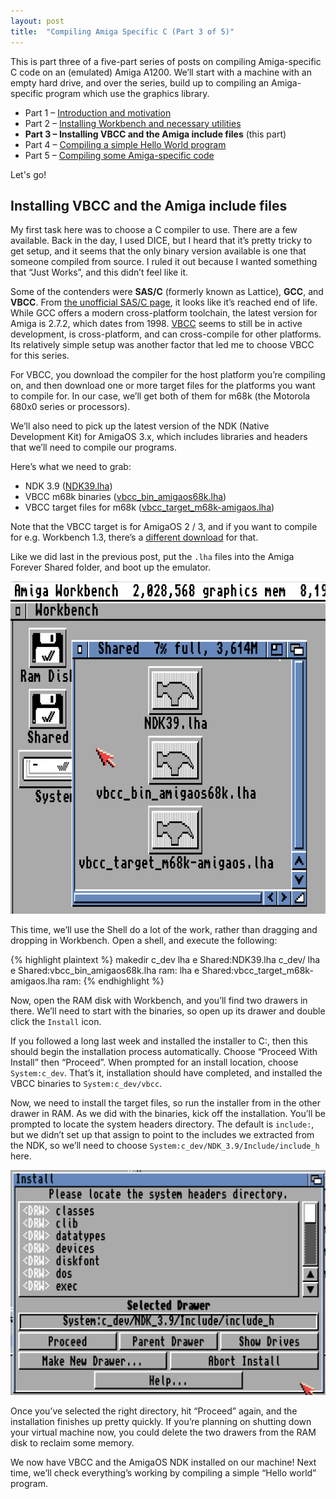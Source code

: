 ```yaml
---
layout: post
title:  "Compiling Amiga Specific C (Part 3 of 5)"
---
```


This is part three of a five-part series of posts on compiling Amiga-specific C code on an (emulated) Amiga A1200. We’ll start with a machine with an empty hard drive, and over the series, build up to compiling an Amiga-specific program which use the graphics library.

* Part 1 – [Introduction and motivation](/2021/04/30/compiling-amiga-specific-c-part-1-of-5.html)
* Part 2 – [Installing Workbench and necessary utilities](/2021/05/08/compiling-amiga-specific-c-part-2-of-5.html)
* **Part 3 – Installing VBCC and the Amiga include files** (this part)
* Part 4 – [Compiling a simple Hello World program](/2021/05/19/compiling-amiga-specific-c-part-4-of-5.html)
* Part 5 – [Compiling some Amiga-specific code](/2021/05/28/compiling-amiga-specific-c-part-5-of-5.html)

Let's go!

## Installing VBCC and the Amiga include files

My first task here was to choose a C compiler to use. There are a few available. Back in the day, I used DICE, but I heard that it’s pretty tricky to get setup, and it seems that the only binary version available is one that someone compiled from source. I ruled it out because I wanted something that “Just Works”, and this didn’t feel like it.

Some of the contenders were **SAS/C** (formerly known as Lattice), **GCC**, and **VBCC**. From [the unofficial SAS/C page](https://www.warped.com/amiga/), it looks like it’s reached end of life. While GCC offers a modern cross-platform toolchain, the latest version for Amiga is 2.7.2, which dates from 1998. [VBCC](http://sun.hasenbraten.de/vbcc/) seems to still be in active development, is cross-platform, and can cross-compile for other platforms. Its relatively simple setup was another factor that led me to choose VBCC for this series.

For VBCC, you download the compiler for the host platform you’re compiling on, and then download one or more target files for the platforms you want to compile for. In our case, we’ll get both of them for m68k (the Motorola 680x0 series or processors).

We’ll also need to pick up the latest version of the NDK (Native Development Kit) for AmigaOS 3.x, which includes libraries and headers that we’ll need to compile our programs.

Here’s what we need to grab:

* NDK 3.9 ([NDK39.lha](http://www.haage-partner.de/download/AmigaOS/NDK39.lha))
* VBCC m68k binaries ([vbcc_bin_amigaos68k.lha](http://phoenix.owl.de/vbcc/2019-10-04/vbcc_bin_amigaos68k.lha))
* VBCC target files for m68k ([vbcc_target_m68k-amigaos.lha](http://phoenix.owl.de/vbcc/2019-10-04/vbcc_target_m68k-amigaos.lha))

Note that the VBCC target is for AmigaOS 2 / 3, and if you want to compile for e.g. Workbench 1.3, there’s a [different download](http://phoenix.owl.de/vbcc/2019-10-04/vbcc_target_m68k-kick13.lha) for that.

Like we did last in the previous post, put the `.lha` files into the Amiga Forever Shared folder, and boot up the emulator.

![Image 01](/assets/images/20210430_amiga/part3-01.png)

This time, we’ll use the Shell do a lot of the work, rather than dragging and dropping in Workbench. Open a shell, and execute the following:

{% highlight plaintext %}
makedir c_dev
lha e Shared:NDK39.lha c_dev/
lha e Shared:vbcc_bin_amigaos68k.lha ram:
lha e Shared:vbcc_target_m68k-amigaos.lha ram:
{% endhighlight %}

Now, open the RAM disk with Workbench, and you’ll find two drawers in there. We’ll need to start with the binaries, so open up its drawer and double click the `Install` icon.

If you followed a long last week and installed the installer to C:, then this should begin the installation process automatically. Choose “Proceed With Install” then “Proceed”. When prompted for an install location, choose `System:c_dev`. That’s it, installation should have completed, and installed the VBCC binaries to `System:c_dev/vbcc`.

Now, we need to install the target files, so run the installer from in the other drawer in RAM. As we did with the binaries, kick off the installation. You’ll be prompted to locate the system headers directory. The default is `include:`, but we didn’t set up that assign to point to the includes we extracted from the NDK, so we’ll need to choose `System:c_dev/NDK_3.9/Include/include_h` here.

![Image 02](/assets/images/20210430_amiga/part3-02.png)

Once you’ve selected the right directory, hit “Proceed” again, and the installation finishes up pretty quickly. If you’re planning on shutting down your virtual machine now, you could delete the two drawers from the RAM disk to reclaim some memory.

We now have VBCC and the AmigaOS NDK installed on our machine! Next time, we’ll check everything’s working by compiling a simple “Hello world” program.
